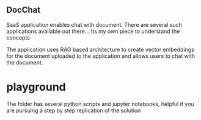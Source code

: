 ## DocChat
SaaS application enables chat with document.  There are several such applications available out there... Its my own piece to understand the concepts

The application uses RAG based architecture to create vector embeddings for the document uploaded to the application and allows users to chat with the document. 

# playground
The folder has several python scripts and jupyter notebooks, helpful if you are pursuing a step by step replication of the solution


